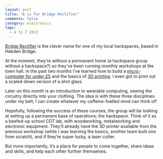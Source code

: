 ```yaml
---
layout: post
title: "B is for Bridge Rectifier"
comments: false
category: electronics
tags:
  - A to Z 2013
---
```


[Bridge Rectifier](http://www.bridgerectifier.org.uk/) is the clever name for one of my local hackspaces, based in Hebden Bridge.

At the moment, they’re without a permanent home (a hackspace group without a hackspace?) so they’ve been running monthly workshops at the town hall. In the past two months I’ve learned how to build a [micro-computer for under £5](http://shrimping.it/blog/) and the basics of [3D printing](http://reprap.org/wiki/Main_Page). I even got to print out a scaled-down version of a shot glass.

Later on this month is an introduction to wearable computing, sewing the circuitry directly into your clothing. The idea is with these three disciplines under my belt, I can create whatever my caffeine-fuelled mind can think of!

Hopefully, following the success of these courses, the group will be looking at setting up a permanent base of operations; the hackspace. Think of it as a beefed-up school CDT lab, with woodworking, metalworking and electronic equipment. They’ll already have the 3D printer available from the previous workshop (while I was learning the basics, another team built one from scratch), and if they’re super lucky, a laser cutter.

But more importantly, it’s a place for people to come together, share ideas and skills, and help each other further themselves.
